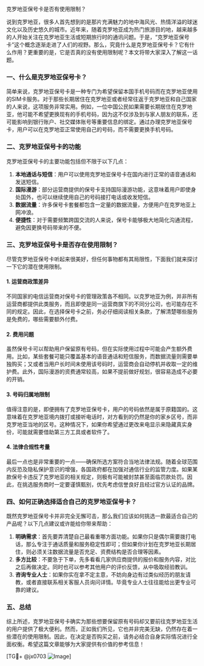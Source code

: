 克罗地亚保号卡是否有使用限制？

说到克罗地亚，很多人首先想到的是那片充满魅力的地中海风光、热情洋溢的球迷文化以及历史悠久的城市。近年来，随着克罗地亚成为热门旅游目的地，越来越多的人开始关注在克罗地亚生活或短期旅行时的通讯问题。于是，“克罗地亚保号卡”这个概念逐渐走进了人们的视野。那么，究竟什么是克罗地亚保号卡？它有什么作用？更重要的是，它是否真的没有使用限制呢？本文将带大家深入了解这一话题。

### 一、什么是克罗地亚保号卡？

简单来说，克罗地亚保号卡是一种专门为希望保留本国手机号码而在克罗地亚使用的SIM卡服务。对于那些长期居住在克罗地亚或者经常往返于克罗地亚和自己国家的人来说，这项服务非常实用。例如，一位中国公民如果需要长期居住在克罗地亚，他可能不希望更换现有的手机号码，因为这不仅涉及到与家人朋友的联系，还可能影响到银行账户、社交媒体账号等重要信息的绑定。通过办理克罗地亚保号卡，用户可以在克罗地亚正常使用自己的号码，而不需要更换手机号码。

### 二、克罗地亚保号卡的功能

克罗地亚保号卡的主要功能包括但不限于以下几点：

1. **本地通话与短信**：用户可以使用克罗地亚保号卡在国内进行正常的语音通话和发送短信。
2. **国际漫游**：部分运营商提供的保号卡支持国际漫游功能，这意味着用户即使身处国外，也可以继续使用自己的号码接打电话或收发短信。
3. **数据流量**：许多保号卡套餐都包含一定量的数据流量，方便用户在克罗地亚上网冲浪。
4. **便捷性**：对于需要频繁跨国交流的人来说，保号卡能够极大地简化沟通流程，避免因更换号码带来的不便。

### 三、克罗地亚保号卡是否存在使用限制？

尽管克罗地亚保号卡听起来很美好，但任何事物都有其局限性，下面我们就来探讨一下它的潜在使用限制。

#### 1. **运营商政策差异**
不同国家的电信运营商对保号卡的管理政策各不相同。以克罗地亚为例，并非所有运营商都提供此类服务，而且即使是同一运营商旗下的不同分公司，也可能存在不同的规定。因此，在选择保号卡之前，务必仔细阅读相关条款，了解清楚哪些服务是免费的，哪些需要额外付费。

#### 2. **费用问题**
虽然保号卡可以帮助用户保留原有号码，但在实际使用过程中可能会产生额外费用。比如，某些套餐可能只覆盖基本的语音通话和短信服务，而数据流量则需要单独购买；又或者当用户长时间未使用该号码时，运营商会自动停机并收取一定的维护费。此外，国际漫游的资费通常较高，如果不提前做好规划，很容易造成不必要的开销。

#### 3. **号码归属地限制**
值得注意的是，即便拥有了克罗地亚保号卡，用户的号码依然是属于原籍国的。这意味着在克罗地亚境内拨打或接听电话时，对方看到的仍然是你的家乡区号，而非克罗地亚当地的区号。这种情况下，如果你希望通过更改来电显示来隐藏真实身份，可能就需要借助第三方工具或者软件了。

#### 4. **法律合规性考量**
最后一点也是非常重要的一点——确保所选方案符合当地法律法规。随着全球范围内反恐及隐私保护意识的增强，各国政府都在加强对通信行业的监管力度。如果某款保号卡违反了克罗地亚的相关规定，则极有可能被封禁甚至面临罚款处罚。因此，在挑选服务商时一定要谨慎甄别，优先考虑信誉良好且经过官方认证的品牌。

### 四、如何正确选择适合自己的克罗地亚保号卡？

既然克罗地亚保号卡并非完全无懈可击，那么我们应该如何挑选一款最适合自己的产品呢？以下几点建议或许能给你带来帮助：

1. **明确需求**：首先要弄清楚自己最看重哪方面功能。如果你只是偶尔需要拨打电话，那么专注于通话质量和服务稳定性即可；但如果你计划在克罗地亚长期居住，则必须关注数据流量是否充足、资费结构是否合理等因素。
2. **多方比较**：不要急于下单，先多看看几家供应商提供的报价和服务内容，对比之后再做决定。同时也可以参考其他用户的评价反馈，从中吸取经验教训。
3. **咨询专业人士**：如果你实在拿不定主意，不妨向身边有过类似经历的朋友请教，或者直接联系相关客服人员询问详情。毕竟专业人士往往能给出更专业可靠的建议。

### 五、总结

综上所述，克罗地亚保号卡确实为那些想要保留原有号码却又要前往克罗地亚生活的用户提供了极大便利。然而，正如我们所见，它也并非完美无缺，仍然存在着一些潜在的使用限制。因此，在决定是否购买之前，请务必结合自身实际情况进行全面权衡。希望这篇文章能够为大家提供有价值的参考信息！

[TG💪+ @jx0703 ![Image](https://github.com/user-attachments/assets/dbca1d08-cadb-493c-b0ec-ad6f7a83f270)]